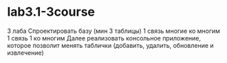 # lab3.1-3course
3 лаба 
Спроектировать базу (мин 3 таблицы)
1 связь многие ко многим
1 связь 1 ко многим
Далее реализовать консольное приложение, 
которое позволит менять таблички 
(добавить, удалить, обновление и извлечение)
